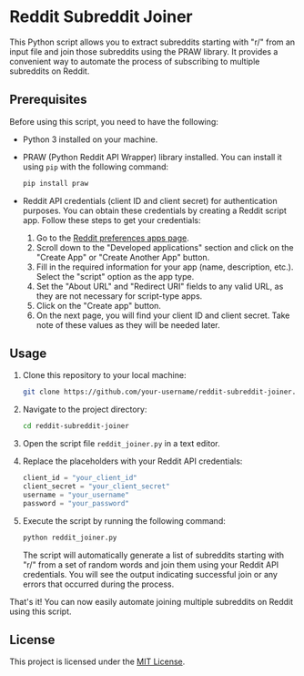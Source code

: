 # Reddit Subreddit Joiner

This Python script allows you to extract subreddits starting with "r/" from an input file and join those subreddits using the PRAW library. It provides a convenient way to automate the process of subscribing to multiple subreddits on Reddit.

## Prerequisites

Before using this script, you need to have the following:

- Python 3 installed on your machine.
- PRAW (Python Reddit API Wrapper) library installed. You can install it using `pip` with the following command:

    ```bash
    pip install praw
    ```

- Reddit API credentials (client ID and client secret) for authentication purposes. You can obtain these credentials by creating a Reddit script app. Follow these steps to get your credentials:

    1. Go to the [Reddit preferences apps page](https://www.reddit.com/prefs/apps).
    2. Scroll down to the "Developed applications" section and click on the "Create App" or "Create Another App" button.
    3. Fill in the required information for your app (name, description, etc.). Select the "script" option as the app type.
    4. Set the "About URL" and "Redirect URI" fields to any valid URL, as they are not necessary for script-type apps.
    5. Click on the "Create app" button.
    6. On the next page, you will find your client ID and client secret. Take note of these values as they will be needed later.

## Usage

1. Clone this repository to your local machine:

    ```bash
    git clone https://github.com/your-username/reddit-subreddit-joiner.git
    ```

2. Navigate to the project directory:

    ```bash
    cd reddit-subreddit-joiner
    ```

3. Open the script file `reddit_joiner.py` in a text editor.

4. Replace the placeholders with your Reddit API credentials:

    ```python
    client_id = "your_client_id"
    client_secret = "your_client_secret"
    username = "your_username"
    password = "your_password"
    ```

5. Execute the script by running the following command:

    ```bash
    python reddit_joiner.py
    ```

   The script will automatically generate a list of subreddits starting with "r/" from a set of random words and join them using your Reddit API credentials. You will see the output indicating successful join or any errors that occurred during the process.

That's it! You can now easily automate joining multiple subreddits on Reddit using this script.

## License

This project is licensed under the [MIT License](LICENSE).
